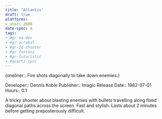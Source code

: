 ```yaml
---
title: "Atlantis"
draft: true
platforms:
- atari 2600
date-spec: m
tags:
- #gr-na-dev 
- #gr-acrobat 
- #gr-2d-shooter 
- #gr-fantasy 
- #gr-futuristic 
- #quartz-sync
---
```


(oneliner:: Fire shots diagonally to take down enemies.)

Developer:: Dennis Koble
Publisher:: Imagic
Release Date:: 1982-07-01
Hours:: 0.1

A tricky shooter about blasting enemies with bullets travelling along fixed diagonal paths across the screen. Fast and stylish. Lasts about 2 minutes before getting preposterously difficult.